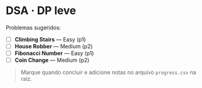 # DSA · DP leve

Problemas sugeridos:

- [ ] **Climbing Stairs** — Easy (p1)
- [ ] **House Robber** — Medium (p2)
- [ ] **Fibonacci Number** — Easy (p1)
- [ ] **Coin Change** — Medium (p2)

> Marque quando concluir e adicione notas no arquivo `progress.csv` na raiz.
